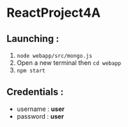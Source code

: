 # **ReactProject4A**

## Launching : 

1. `node webapp/src/mongo.js`
2. Open a new terminal then `cd webapp` 
3. `npm start`

## Credentials : 

- username :  __user__
- password :  __user__


